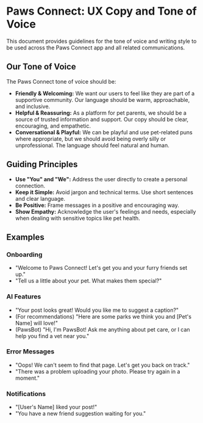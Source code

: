 
# Paws Connect: UX Copy and Tone of Voice

This document provides guidelines for the tone of voice and writing style to be used across the Paws Connect app and all related communications.

## Our Tone of Voice

The Paws Connect tone of voice should be:

- **Friendly & Welcoming:** We want our users to feel like they are part of a supportive community. Our language should be warm, approachable, and inclusive.
- **Helpful & Reassuring:** As a platform for pet parents, we should be a source of trusted information and support. Our copy should be clear, encouraging, and empathetic.
- **Conversational & Playful:** We can be playful and use pet-related puns where appropriate, but we should avoid being overly silly or unprofessional. The language should feel natural and human.

## Guiding Principles

- **Use "You" and "We":** Address the user directly to create a personal connection.
- **Keep it Simple:** Avoid jargon and technical terms. Use short sentences and clear language.
- **Be Positive:** Frame messages in a positive and encouraging way.
- **Show Empathy:** Acknowledge the user's feelings and needs, especially when dealing with sensitive topics like pet health.

## Examples

### Onboarding
- "Welcome to Paws Connect! Let's get you and your furry friends set up."
- "Tell us a little about your pet. What makes them special?"

### AI Features
- "Your post looks great! Would you like me to suggest a caption?"
- (For recommendations) "Here are some parks we think you and [Pet's Name] will love!"
- (PawsBot) "Hi, I'm PawsBot! Ask me anything about pet care, or I can help you find a vet near you."

### Error Messages
- "Oops! We can't seem to find that page. Let's get you back on track."
- "There was a problem uploading your photo. Please try again in a moment."

### Notifications
- "[User's Name] liked your post!"
- "You have a new friend suggestion waiting for you."
